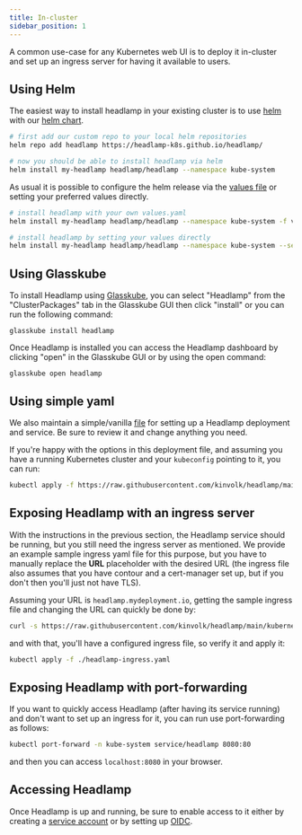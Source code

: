 ```yaml
---
title: In-cluster
sidebar_position: 1
---
```


A common use-case for any Kubernetes web UI is to deploy it in-cluster and
set up an ingress server for having it available to users.

## Using Helm

The easiest way to install headlamp in your existing cluster is to
use [helm](https://helm.sh/docs/intro/quickstart/) with our [helm chart](https://github.com/headlamp-k8s/headlamp/tree/main/charts/headlamp).

```bash
# first add our custom repo to your local helm repositories
helm repo add headlamp https://headlamp-k8s.github.io/headlamp/

# now you should be able to install headlamp via helm
helm install my-headlamp headlamp/headlamp --namespace kube-system
```

As usual it is possible to configure the helm release via the [values file](https://github.com/headlamp-k8s/headlamp/blob/main/charts/headlamp/values.yaml) or setting your preferred values directly.

```bash
# install headlamp with your own values.yaml
helm install my-headlamp headlamp/headlamp --namespace kube-system -f values.yaml

# install headlamp by setting your values directly
helm install my-headlamp headlamp/headlamp --namespace kube-system --set replicaCount=2
```

## Using Glasskube
To install Headlamp using [Glasskube](https://glasskube.dev/), you can select "Headlamp" from the "ClusterPackages" tab in the Glasskube GUI then click "install" or you can run the following command:
```
glasskube install headlamp
```
Once Headlamp is installed you can access the Headlamp dashboard by clicking "open" in the Glasskube GUI or by using the open command:
```
glasskube open headlamp
```

## Using simple yaml

We also maintain a simple/vanilla [file](https://github.com/headlamp-k8s/headlamp/blob/main/kubernetes-headlamp.yaml)
for setting up a Headlamp deployment and service. Be sure to review it and change
anything you need.

If you're happy with the options in this deployment file, and assuming
you have a running Kubernetes cluster and your `kubeconfig` pointing to it,
you can run:

```bash
kubectl apply -f https://raw.githubusercontent.com/kinvolk/headlamp/main/kubernetes-headlamp.yaml
```

## Exposing Headlamp with an ingress server

With the instructions in the previous section, the Headlamp service should be
running, but you still need the
ingress server as mentioned. We provide an example sample ingress yaml file
for this purpose, but you have to manually replace the **URL** placeholder
with the desired URL (the ingress file also assumes that you have contour
and a cert-manager set up, but if you don't then you'll just not have TLS).

Assuming your URL is `headlamp.mydeployment.io`, getting the sample ingress
file and changing the URL can quickly be done by:

```bash
curl -s https://raw.githubusercontent.com/kinvolk/headlamp/main/kubernetes-headlamp-ingress-sample.yaml | sed -e s/__URL__/headlamp.mydeployment.io/ > headlamp-ingress.yaml
```

and with that, you'll have a configured ingress file, so verify it and apply it:

```bash
kubectl apply -f ./headlamp-ingress.yaml
```

## Exposing Headlamp with port-forwarding

If you want to quickly access Headlamp (after having its service running) and
don't want to set up an ingress for it, you can run use port-forwarding as follows:

```bash
kubectl port-forward -n kube-system service/headlamp 8080:80
```

and then you can access `localhost:8080` in your browser.

## Accessing Headlamp

Once Headlamp is up and running, be sure to enable access to it either by creating
a [service account](../#create-a-service-account-token) or by setting up
[OIDC](./oidc).
